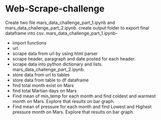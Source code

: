 # Web-Scrape-challenge

Create two file mars_data_challenge_part_1.ipynb and mars_data_challenge_part_2.ipynb.
create output folder to export final dataframe into csv.
mars_data_challenge_part_1.ipynb-
- import functions
- url
- scrape data from url by using html parser
- scrape header, paragraph and date posted for each header.
- scrape data into python dictionary and lists.
mars_data_challenge_part_2.ipynb.
- store data from url to tables
- store data from table to df dataframe
- find total month exist on Mars
- find total Martian days on Mars
- Find mean of min_temp for each month and find coldest and warmest month on Mars. Explore that results on bar graph.
- Find mean of pressure for each month and find Lowest and Highest pressure month on Mars. Explore that results on bar graph.